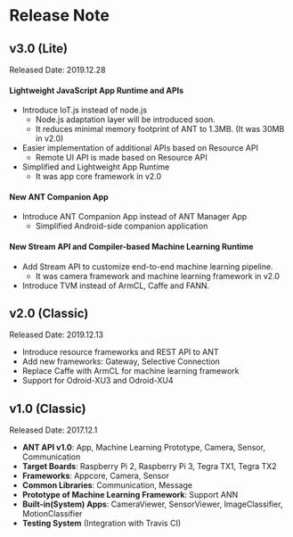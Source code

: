 # Release Note
## v3.0 (Lite)
Released Date: 2019.12.28
#### Lightweight JavaScript App Runtime and APIs
* Introduce IoT.js instead of node.js
  - Node.js adaptation layer will be introduced soon.
  - It reduces minimal memory footprint of ANT to 1.3MB. (It was 30MB in v2.0)
* Easier implementation of additional APIs based on Resource API
  - Remote UI API is made based on Resource API
* Simplified and Lightweight App Runtime
  - It was app core framework in v2.0

#### New ANT Companion App
* Introduce ANT Companion App instead of ANT Manager App
  - Simplified Android-side companion application

#### New Stream API and Compiler-based Machine Learning Runtime
* Add Stream API to customize end-to-end machine learning pipeline.
  - It was camera framework and machine learning framework in v2.0
* Introduce TVM instead of ArmCL, Caffe and FANN.

## v2.0 (Classic)
Released Date: 2019.12.13
* Introduce resource frameworks and REST API to ANT
* Add new frameworks: Gateway, Selective Connection
* Replace Caffe with ArmCL for machine learning framework
* Support for Odroid-XU3 and Odroid-XU4

## v1.0 (Classic)
Released Date: 2017.12.1
* **ANT API v1.0**: App, Machine Learning Prototype, Camera, Sensor, Communication
* **Target Boards**: Raspberry Pi 2, Raspberry Pi 3, Tegra TX1, Tegra TX2
* **Frameworks**: Appcore, Camera, Sensor
* **Common Libraries**: Communication, Message
* **Prototype of Machine Learning Framework**: Support ANN
* **Built-in(System) Apps**: CameraViewer, SensorViewer, ImageClassifier, MotionClassifier
* **Testing System** (Integration with Travis CI)

